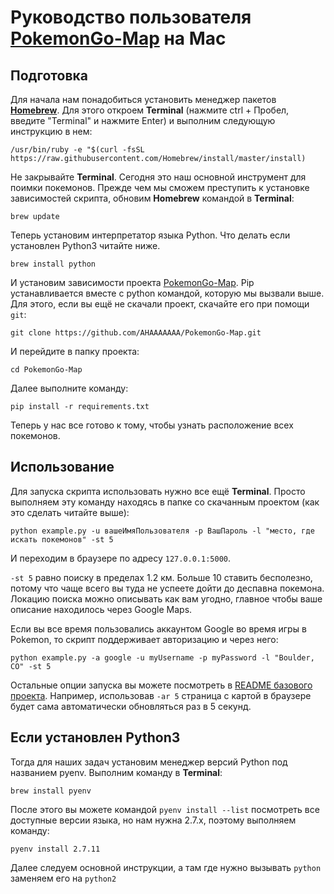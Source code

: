 Руководство пользователя [PokemonGo-Map](https://github.com/AHAAAAAAA/PokemonGo-Map) на **Mac**
============
Подготовка
-----------
Для начала нам понадобиться установить менеджер пакетов [**Homebrew**](http://brew.sh/). Для этого откроем **Terminal** (нажмите ctrl + Пробел, введите "Terminal" и нажмите Enter) и выполним следующую инструкцию в нем:

`/usr/bin/ruby -e "$(curl -fsSL https://raw.githubusercontent.com/Homebrew/install/master/install)`

Не закрывайте **Terminal**. Сегодня это наш основной инструмент для поимки покемонов. Прежде чем мы сможем преступить к установке зависимостей скрипта, обновим **Homebrew** командой в **Terminal**:

`brew update`

Теперь установим интерпретатор языка Python. Что делать если установлен Python3 читайте ниже.

`brew install python`

И установим зависимости проекта [PokemonGo-Map](https://github.com/AHAAAAAAA/PokemonGo-Map). Pip устанавливается вместе с python командой, которую мы вызвали выше. Для этого, если вы ещё не скачали проект, скачайте его при помощи `git`: 

`git clone https://github.com/AHAAAAAAA/PokemonGo-Map.git`

И перейдите в папку проекта: 

`cd PokemonGo-Map`

Далее выполните команду: 

`pip install -r requirements.txt`

Теперь у нас все готово к тому, чтобы узнать расположение всех покемонов.

Использование
--------
Для запуска скрипта использовать нужно все ещё **Terminal**. Просто выполняем эту команду находясь в папке со скачанным проектом (как это сделать читайте выше):

`python example.py -u вашеИмяПользователя -p ВашПароль -l "место, где искать покемонов" -st 5`

И переходим в браузере по адресу `127.0.0.1:5000`.

`-st 5` равно поиску в пределах 1.2 км. Больше 10 ставить бесполезно, потому что чаще всего вы туда не успеете дойти до деспавна покемона. Локацию поиска можно описывать как вам угодно, главное чтобы ваше описание находилось через Google Maps.

Если вы все время пользовались аккаунтом Google во время игры в Pokemon, то скрипт поддерживает авторизацию и через него:

`python example.py -a google -u myUsername -p myPassword -l "Boulder, CO" -st 5`

Остальные опции запуска вы можете посмотреть в [README базового проекта](https://github.com/AHAAAAAAA/PokemonGo-Map/blob/master/README.md). Например, использовав `-ar 5` страница с картой в браузере будет сама автоматически обновляться раз в 5 секунд.

Если установлен Python3
----------

Тогда для наших задач установим менеджер версий Python под названием pyenv. Выполним команду в **Terminal**:

`brew install pyenv`

После этого вы можете командой `pyenv install --list` посмотреть все доступные версии языка, но нам нужна 2.7.х, поэтому выполняем команду:

`pyenv install 2.7.11`

Далее следуем основной инструкции, а там где нужно вызывать `python` заменяем его на `python2`
